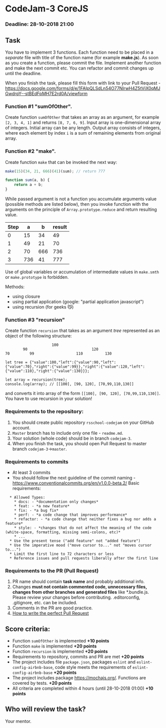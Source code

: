 # CodeJam-3 CoreJS

### Deadline: 28-10-2018 21:00

## Task
You have to implement 3 functions. Each function need to be placed in a *separate* file with title of the function name (for example **make.js**). As soon as you create a function, please commit the file. Implement another function and make the next commit etc. You can refactor and commit changes up until the deadline.    

When you finish the task, please fill this form with link to your Pull Request - 
https://docs.google.com/forms/d/e/1FAIpQLSdLn54O77NlrwH4Z5tViX0qMJGwdrpY--stBEdFpMH7E2rd0A/viewform

### Function #1 "sumOfOther".

Create function `sumOfOther` that takes an array as an argument, for example `[2, 3, 4, 1]` and returns `[8, 7, 6, 9]`. Input array is one-dimensional array of integers. Initial array can be any length. Output array consists of integers, where each element by index `i` is a sum of remaining elements from original array.   

### Function #2 "make".

Create function `make` that can be invoked the next way:   

```javascript
make(15)(34, 21, 666)(41)(sum); // return 777

function sum(a, b) {
    return a + b;
}

```
While passed argument is not a function you accumulate arguments value (possible methods are listed below), then you invoke function with the arguments on the principle of `Array.prototype.reduce` and return resulting value.   

Step | a    | b    | result
---- | ---- | ---- | ----
  0  |  15  |  34  |  49
  1  |  49  |  21  |  70
  2  |  70  |  666 |  736
  3  |  736 |  41  |  777

Use of global variables or accumulation of intermediate values in `make.smth` or `make.prototype` is forbidden.  

Methods:
* using closure  
* using partial application (google: "partial application javascript")
* using recursion (for geeks :smirk_cat:)

### Function #3 "recursion"
Create function `recursion` that takes as an argument *tree* represented as an object of the following structure:  
```
                     100
        90                             120
70         99                   110          130
```
```
let tree = {"value":100,"left":{"value":90,"left":{"value":70},"right":{"value":99}},"right":{"value":120,"left":{"value":110},"right":{"value":130}}};

let array = recursion(tree);
console.log(array); // [[100], [90, 120], [70,99,110,130]]
```
and converts it into array of the form `[[100], [90, 120], [70,99,110,130]]`.  
You have to use recursion in your solution!   

### Requirements to the repository: 
1. You should create public repository `rsschool-codejam` on your GitHub account.  
2. `Master` branch has to include only one file - `readme.md`.  
3. Your solution (whole code) should be in branch `codejam-3`.   
4. When you finish the task, you should open Pull Request to master branch `codejam-3`->`master`.  

### Requirements to commits
- At least 3 commits
- You should follow the next guideline of the commit naming - https://www.conventionalcommits.org/en/v1.0.0-beta.2/ 
Basic requirements:  
```
  * Allowed Types:
    * docs: - *documentation only changes*
    * feat: - *a new feature*
    * fix: - *a bug fix*
    * perf: - *a code change that improves performance*
    * refactor: - *a code change that neither fixes a bug nor adds a feature*
    * style: - *сhanges that do not affect the meaning of the code (white-space, formatting, missing semi-colons, etc)*
    * ...
  * Use the present tense ("add feature" not "added feature")
  * Use the imperative mood ("move cursor to..." not "moves cursor to...")
  * Limit the first line to 72 characters or less
  * Reference issues and pull requests liberally after the first line
```

### Requirements to the PR (Pull Request)
1. PR name should contain **task name** and probably additional info.
2. Changes **must not contain commented code, unnecessary files, changes from other branches and generated files** like *.bundle.js. Please review your changes before contributing. .editorconfig, .gitignore, etc. can be included.
3. Comments in the PR are good practice.
4. [How to write the perfect Pull Request](https://github.com/blog/1943-how-to-write-the-perfect-pull-request)

## Score criteria:  
- Function `sumOfOther` is implemented **+10 points**
- Function `make` is implemented **+20 points**
- Function `recursion` is implemented **+20 points**
- Requirements to repository, commits and PR are met **+20 points**
- The project includes file `package.json`, packages `eslint` and `eslint-config-airbnb-base`, code style meets the requirements of `eslint-config-airbnb-base` **+20 points**
- The project includes package https://mochajs.org/. Functions are covered by tests. **+20 points**
- All criteria are completed within 4 hours (until 28-10-2018 01:00) **+10 points**

## Who will review the task?
Your mentor.
